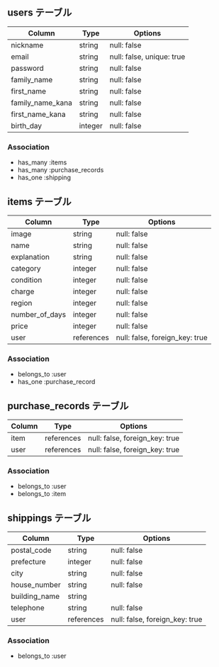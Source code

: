 ## users テーブル

| Column           | Type    | Options                   |
| ---------------- | ------- | ------------------------- |
| nickname         | string  | null: false               |
| email            | string  | null: false, unique: true |
| password         | string  | null: false               |
| family_name      | string  | null: false               |
| first_name       | string  | null: false               |
| family_name_kana | string  | null: false               |
| first_name_kana  | string  | null: false               |
| birth_day        | integer | null: false               |

### Association

- has_many :items
- has_many :purchase_records
- has_one :shipping

## items テーブル

| Column         | Type       | Options                        |
| -------------- | ---------- | ------------------------------ |
| image          | string     | null: false                    |
| name           | string     | null: false                    |
| explanation    | string     | null: false                    |
| category       | integer    | null: false                    |
| condition      | integer    | null: false                    |
| charge         | integer    | null: false                    |
| region         | integer    | null: false                    |
| number_of_days | integer    | null: false                    |
| price          | integer    | null: false                    |
| user           | references | null: false, foreign_key: true |

### Association

- belongs_to :user
- has_one :purchase_record

## purchase_records テーブル

| Column      | Type       | Options                        |
| ----------- | ---------- | ------------------------------ |
| item        | references | null: false, foreign_key: true |
| user        | references | null: false, foreign_key: true |

### Association

- belongs_to :user
- belongs_to :item

## shippings テーブル

| Column        | Type       | Options                        |
| ------------- | ---------- | ------------------------------ |
| postal_code   | string     | null: false                    |
| prefecture    | integer    | null: false                    |
| city          | string     | null: false                    |
| house_number  | string     | null: false                    |
| building_name | string     |                                |
| telephone     | string     | null: false                    |
| user          | references | null: false, foreign_key: true |

### Association

- belongs_to :user